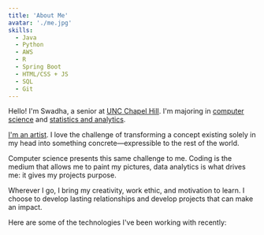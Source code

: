 ```yaml
---
title: 'About Me'
avatar: './me.jpg'
skills:
  - Java
  - Python
  - AWS
  - R
  - Spring Boot
  - HTML/CSS + JS
  - SQL
  - Git
---
```


Hello! I'm Swadha, a senior at [UNC Chapel Hill](https://www.unc.edu/). I'm majoring in [computer science](https://catalog.unc.edu/undergraduate/programs-study/computer-science-major-bs/#requirementstext) and [statistics and analytics](https://catalog.unc.edu/undergraduate/programs-study/statistics-analytics-majors-bs/#requirementstext).

[I'm an artist](https://www.flickr.com/photos/182526751@N07/). I love the challenge of transforming a concept existing solely in my head into something concrete—expressible to the rest of the world.

Computer science presents this same challenge to me. Coding is the medium that allows me to paint my pictures, data analytics is what drives me: it gives my projects purpose.

Wherever I go, I bring my creativity, work ethic, and motivation to learn. I choose to develop lasting relationships and develop projects that can make an impact.

Here are some of the technologies I've been working with recently:
